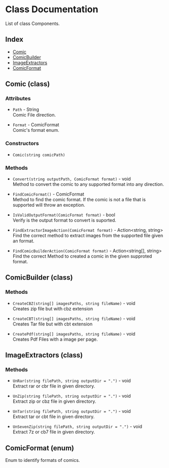 # Class Documentation

List of class Components.

## Index

* [Comic](#comic-class)
* [ComicBuilder](#comicbuilder-class)
* [ImageExtractors](#imageextractors-class)
* [ComicFormat](#comicformat-enum)

## Comic (class)

### Attributes

* `Path` - String <br/>
  Comic File direction.

* `Format` - ComicFormat <br/>
  Comic's format enum.

### Constructors

* `Comic(string comicPath)`

### Methods

* `Convert(string outputPath, ComicFormat format)` - void <br/>
  Method to convert the comic to any supported format into any direction.

* `FindComicFormat()` - ComicFormat <br/>
  Method to find the comic format. If the comic is not a file that is supported will throw an exception.

* `IsValidOutputFormat(ComicFormat format)` - bool <br/>
  Verify is the output format to convert is suported.

* `FindExtractorImageAction(ComicFormat format)` - Action<string, string> <br/>
  Find the correct method to extract images from the supported file given an format.

* `FindComicBuilderAction(ComicFormat format)` - Action<string[], string> <br/>
  Find the correct Method to created a comic in the given supproted format.

## ComicBuilder (class)

### Methods

* `CreateCBZ(string[] imagesPaths, string fileName)` - void <br/>
  Creates zip file but with cbz extension

* `CreateCBT(string[] imagesPaths, string fileName)` - void <br/>
  Creates Tar file but with cbt extension

* `CreatePdf(string[] imagesPaths, string fileName)` - void <br/>
  Creates Pdf Files with a image per page.

## ImageExtractors (class)

### Methods

* `UnRar(string filePath, string outputDir = ".")` - void <br/>
Extract rar or cbr file in given directory.

* `UnZip(string filePath, string outputDir = ".")` - void <br/>
Extract zip or cbz file in given directory.

* `UnTar(string filePath, string outputDir = ".")` - void <br/>
Extract tar or cbt file in given directory.

* `UnSevenZip(string filePath, string outputDir = ".")` - void <br/>
Extract 7z or cb7 file in given directory.

## ComicFormat (enum)

Enum to identify formats of comics.
